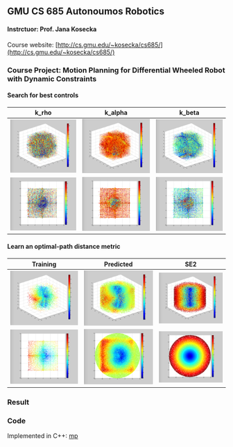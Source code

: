 ## GMU CS 685 Autonoumos Robotics 
#### Instrctuor: Prof. Jana Kosecka 
Course website: [http://cs.gmu.edu/~kosecka/cs685/](http://cs.gmu.edu/~kosecka/cs685/)

### Course Project: Motion Planning for Differential Wheeled Robot with Dynamic Constraints
#### Search for best controls

| k_rho | k_alpha | k_beta|
|:----:|:------:|:------:|
| <img src="/mp/k_rho_3d.png" width="200px"/> | <img src="/mp/k_alpha_3d.png" width="200px"/> | <img src="/mp/k_beta_3d.png" width="200px"/> |
| <img src="/mp/k_rho_proj.png" width="200px"/> | <img src="/mp/k_alpha_proj.png" width="200px"/> | <img src="/mp/k_beta_proj.png" width="200px"/> |

#### Learn an optimal-path distance metric
| Training | Predicted | SE2 |
|:----:|:------:|:------:|
| <img src="/mp/svm_train_3d.png" width="200px"/> | <img src="/mp/svm_test_3d.png" width="200px"/> | <img src="/mp/se2_3d.png" width="200px"/> |
| <img src="/mp/svm_train_proj.png" width="200px"/> | <img src="/mp/svm_test_proj.png" width="200px"/> | <img src="/mp/se2_proj.png" width="200px"/> |

### Result


### Code
Implemented in C++: [mp](/mp)
